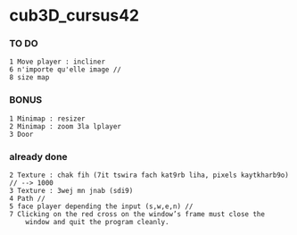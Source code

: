 # cub3D_cursus42
### TO DO
	1 Move player : incliner
	6 n'importe qu'elle image //
	8 size map

### BONUS
	1 Minimap : resizer
	2 Minimap : zoom 3la lplayer
	3 Door

### already done
	2 Texture : chak fih (7it tswira fach kat9rb liha, pixels kaytkharb9o) // --> 1000
	3 Texture : 3wej mn jnab (sdi9)
	4 Path //
	5 face player depending the input (s,w,e,n) //
	7 Clicking on the red cross on the window’s frame must close the 
		window and quit the program cleanly.